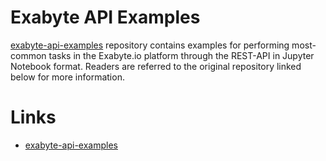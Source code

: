# Exabyte API Examples

[exabyte-api-examples](#Links) repository contains examples for performing most-common tasks in the Exabyte.io platform through the REST-API in Jupyter Notebook format. Readers are referred to the original repository linked below for more information.

# Links

- [exabyte-api-examples](https://github.com/Exabyte-io/exabyte-api-examples)
